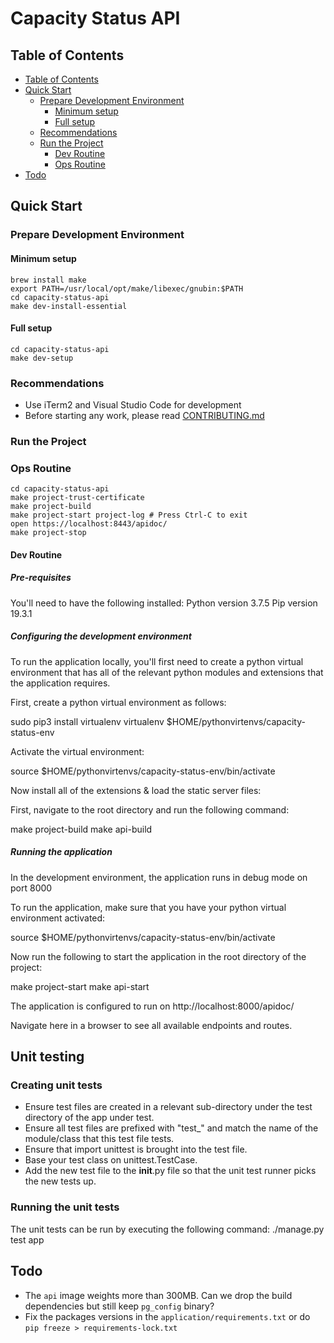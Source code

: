 # Capacity Status API

## Table of Contents

* [Table of Contents](#table-of-contents)
* [Quick Start](#quick-start)
  * [Prepare Development Environment](#prepare-development-environment)
    * [Minimum setup](#minimum-setup)
    * [Full setup](#full-setup)
  * [Recommendations](#recommendations)
  * [Run the Project](#run-the-project)
    * [Dev Routine](#dev-routine)
    * [Ops Routine](#ops-routine)
* [Todo](#todo)

## Quick Start

### Prepare Development Environment

#### Minimum setup

    brew install make
    export PATH=/usr/local/opt/make/libexec/gnubin:$PATH
    cd capacity-status-api
    make dev-install-essential

#### Full setup

    cd capacity-status-api
    make dev-setup

### Recommendations

* Use iTerm2 and Visual Studio Code for development
* Before starting any work, please read [CONTRIBUTING.md](CONTRIBUTING.md)

### Run the Project

### Ops Routine

    cd capacity-status-api
    make project-trust-certificate
    make project-build
    make project-start project-log # Press Ctrl-C to exit
    open https://localhost:8443/apidoc/
    make project-stop

#### Dev Routine

##### Pre-requisites

You'll need to have the following installed:
    Python version 3.7.5
    Pip version 19.3.1

##### Configuring the development environment

To run the application locally, you'll first need to create a python virtual
environment that has all of the relevant python modules and extensions that
the application requires.

First, create a python virtual environment as follows:

sudo pip3 install virtualenv
virtualenv $HOME/pythonvirtenvs/capacity-status-env

Activate the virtual environment:

source $HOME/pythonvirtenvs/capacity-status-env/bin/activate

Now install all of the extensions & load the static server files:

First, navigate to the root directory and run the following command:

make project-build
make api-build

##### Running the application

In the development environment, the application runs in debug mode on port 8000

To run the application, make sure that you have your python virtual environment
activated:

source $HOME/pythonvirtenvs/capacity-status-env/bin/activate

Now run the following to start the application in the root directory of the
project:

make project-start
make api-start

The application is configured to run on http://localhost:8000/apidoc/

Navigate here in a browser to see all available endpoints and routes.

## Unit testing

### Creating unit tests

* Ensure test files are created in a relevant sub-directory under the test directory of the app under test.
* Ensure all test files are prefixed with "test_" and match the name of the module/class that this test file tests.
* Ensure that import unittest is brought into the test file.
* Base your test class on unittest.TestCase.
* Add the new test file to the __init__.py file so that the unit test runner picks the new tests up.

### Running the unit tests

The unit tests can be run by executing the following command:
    ./manage.py test app

## Todo

* The `api` image weights more than 300MB. Can we drop the build dependencies but still keep `pg_config` binary?
* Fix the packages versions in the `application/requirements.txt` or do `pip freeze > requirements-lock.txt`
